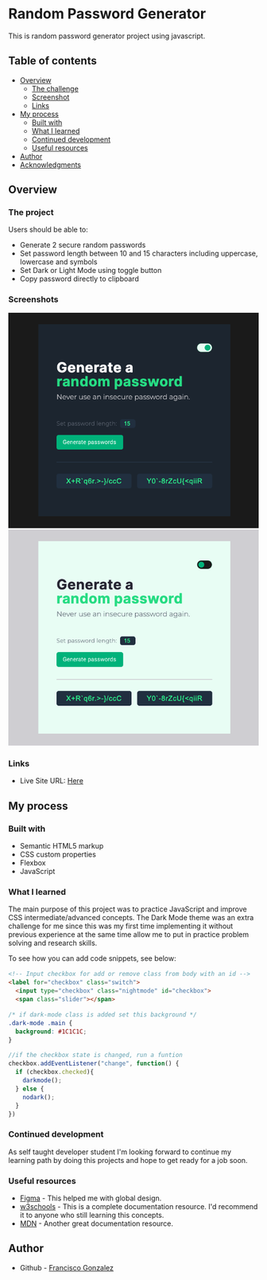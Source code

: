 # Random Password Generator

This is random password generator project using javascript.

## Table of contents

- [Overview](#overview)
  - [The challenge](#the-challenge)
  - [Screenshot](#screenshot)
  - [Links](#links)
- [My process](#my-process)
  - [Built with](#built-with)
  - [What I learned](#what-i-learned)
  - [Continued development](#continued-development)
  - [Useful resources](#useful-resources)
- [Author](#author)
- [Acknowledgments](#acknowledgments)



## Overview

### The project

Users should be able to:

- Generate 2 secure random passwords
- Set password length between 10 and 15 characters including uppercase, lowercase and symbols
- Set Dark or Light Mode using toggle button
- Copy password directly to clipboard

### Screenshots

![Darkmode](./Dark.png)
![Lightmode](./Light.png)

### Links

- Live Site URL: [Here](https://fdsantos300.github.io/password-generator/)

## My process

### Built with

- Semantic HTML5 markup
- CSS custom properties
- Flexbox
- JavaScript


### What I learned

The main purpose of this project was to practice JavaScript and improve CSS intermediate/advanced concepts. The Dark Mode theme was an extra challenge for me since this was my first time implementing it without previous experience at the same time allow me to put in practice problem solving and research skills.

To see how you can add code snippets, see below:

```html
<!-- Input checkbox for add or remove class from body with an id -->
<label for="checkbox" class="switch">
  <input type="checkbox" class="nightmode" id="checkbox">
  <span class="slider"></span>
```
```css
/* if dark-mode class is added set this background */
.dark-mode .main {
  background: #1C1C1C;
}
```
```js
//if the checkbox state is changed, run a funtion
checkbox.addEventListener("change", function() {
  if (checkbox.checked){
    darkmode();
  } else {
    nodark();
  }
})
```

### Continued development

As self taught developer student I'm looking forward to continue my learning path by doing this projects and hope to get ready for a job soon.

### Useful resources

- [Figma](https://www.figma.com/) - This helped me with global design.
- [w3schools](https://www.w3schools.com/html/default.asp) - This is a complete documentation resource. I'd recommend it to anyone who still learning this concepts.
- [MDN](https://developer.mozilla.org/en-US/) - Another great documentation resource.

## Author

- Github - [Francisco Gonzalez](https://github.com/fdsantos300)
